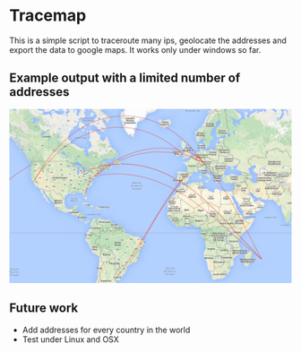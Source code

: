 # Tracemap

This is a simple script to traceroute many ips, geolocate the addresses and export the data to google maps. It works only under windows so far.

## Example output with a limited number of addresses

![](https://raw.githubusercontent.com/maxlorenz/tracemap/master/first_result.PNG)

## Future work

- Add addresses for every country in the world
- Test under Linux and OSX